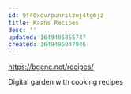 ```yaml
---
id: 9f40xovrpunrilzej4tg6jz
title: Kaans Recipes
desc: ''
updated: 1649495855747
created: 1649495847946
---
```


https://bgenc.net/recipes/

Digital garden with cooking recipes
